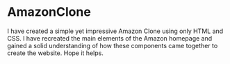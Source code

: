 # AmazonClone
I have created a simple yet impressive Amazon Clone using only HTML and CSS. I have recreated the main elements of the Amazon homepage and gained a solid understanding of how these components came together to create the website. Hope it helps.
